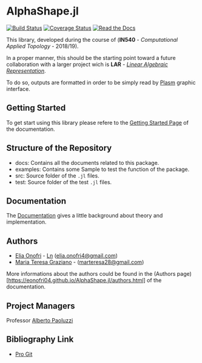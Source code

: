 # AlphaShape.jl

[![Build Status](https://travis-ci.org/eOnofri04/AlphaShape.jl.svg?branch=master)](https://travis-ci.org/eOnofri04/AlphaShape.jl)
[![Coverage Status](https://coveralls.io/repos/github/eOnofri04/AlphaShape.jl/badge.svg?branch=master)](https://coveralls.io/github/eOnofri04/AlphaShape.jl?branch=master)
[![Read the Docs](https://img.shields.io/readthedocs/pip.svg)](https://eOnofri04.github.io/AlphaShape.jl/)


This library, developed during the course of (**IN540** - _Computational Applied Topology_ - 2018/19).

In a proper manner, this should be the starting point toward a future collaboration with a larger project wich is **LAR** - [_Linear Algebraic Representation_](https://github.com/cvdlab/LinearAlgebraicRepresentation.jl).

To do so, outputs are formatted in order to be simply read by [Plasm](https://github.com/cvdlab/Plasm.jl) graphic interface.

## Getting Started

To get start using this library please refere to the [Getting Started Page](https://eonofri04.github.io/AlphaShape.jl/gettingStarted.html) of the documentation.

## Structure of the Repository

 - docs: Contains all the documents related to this package.
 - examples: Contains some Sample to test the function of the package.
 - src: Source folder of the `.jl` files.
 - test: Source folder of the test `.jl` files.

## Documentation

The [Documentation](https://eOnofri04.github.io/AlphaShape.jl/) gives a little background about theory and implementation.

## Authors
 - [Elia Onofri](https://github.com/eOnofri04) - [Ln](https://www.linkedin.com/in/elia-onofri-80b403173/) (elia.onofri4@gmail.com)
 - [Maria Teresa Graziano](https://github.com/marteresagh) - (marteresa28@gmail.com)

More informations about the authors could be found in the (Authors page)[https://eonofri04.github.io/AlphaShape.jl/authors.html] of the documentation.

## Project Managers
Professor [Alberto Paoluzzi](http://paoluzzi.dia.uniroma3.it)
 
## Bibliography Link
 - [Pro Git](https://git-scm.com/book/en/v2)
